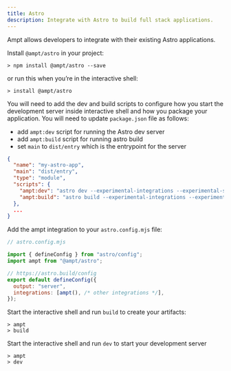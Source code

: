 ```yaml
---
title: Astro
description: Integrate with Astro to build full stack applications.
---
```


Ampt allows developers to integrate with their existing Astro applications.

Install `@ampt/astro` in your project:

```terminal title=Terminal
> npm install @ampt/astro --save
```

or run this when you’re in the interactive shell:

```terminal title=Terminal
> install @ampt/astro
```

You will need to add the dev and build scripts to configure how you start the development server inside interactive shell and how you package your application. You will need to update `package.json` file as follows:

- add `ampt:dev` script for running the Astro dev server
- add `ampt:build` script for running astro build
- set `main` to `dist/entry` which is the entrypoint for the server

```json title=package.json, copy=false
{
  "name": "my-astro-app",
  "main": "dist/entry",
  "type": "module",
  "scripts": {
    "ampt:dev": "astro dev --experimental-integrations --experimental-ssr",
    "ampt:build": "astro build --experimental-integrations --experimental-ssr"
  },
  ...
}
```

Add the ampt integration to your `astro.config.mjs` file:

```javascript header=false
// astro.config.mjs

import { defineConfig } from "astro/config";
import ampt from "@ampt/astro";

// https://astro.build/config
export default defineConfig({
  output: "server",
  integrations: [ampt(), /* other integrations */],
});
```

Start the interactive shell and run `build` to create your artifacts:

```terminal title=Terminal, copy=false
> ampt
> build
```

Start the interactive shell and run `dev` to start your development server

```terminal title=Terminal, copy=false
> ampt
> dev
```
